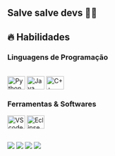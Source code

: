 ## Salve salve devs 👋🏻
## 🔥 Habilidades
<!-- Habilidades: Linguagens de Programação -->
  <div style="flex-basis: 48%;">
    <h3>Linguagens de Programação</h3>
    <div style="display: inline_block"><br>

<img align="center" alt="Python" height="30" width="40" src="https://cdn.jsdelivr.net/gh/devicons/devicon@latest/icons/python/python-original.svg">
<img align="center" alt="Java" height="30" width="40" src="https://cdn.jsdelivr.net/gh/devicons/devicon@latest/icons/java/java-original.svg">
<img align="center" alt="C++" height="30" width="40" src="https://cdn.jsdelivr.net/gh/devicons/devicon@latest/icons/cplusplus/cplusplus-original.svg">
      <a href="https://beacons.ai/SirGusttavo"></a>
    </div>
  </div>
<!-- Habilidades: Ferramentas & Softwares -->
  <div style="flex-basis: 48%;">
<h3>Ferramentas & Softwares</h3>
<img align="center" alt="VScode" height="30" width="40" src="https://cdn.jsdelivr.net/gh/devicons/devicon/icons/vscode/vscode-original.svg">
<img align="center" alt="Eclipse IDE" height="30" width="40" src="https://cdn.jsdelivr.net/gh/devicons/devicon/icons/eclipse/eclipse-original.svg">
  </div>
  
##

 
<div> 
  <a href="https://www.instagram.com/gusttavo_rgm/" target="_blank"><img src="https://img.shields.io/badge/-Instagram-%23E4405F?style=for-the-badge&logo=instagram&logoColor=white" target="_blank"></a>
  <a href="https://discordapp.com/users/606816734497996810" target="_blank"><img src="https://img.shields.io/badge/Discord-7289DA?style=for-the-badge&logo=discord&logoColor=white" target="_blank"></a> 
  <a href="https://www.linkedin.com/in/gustavo-morais-372620321" target="_blank"><img src="https://img.shields.io/badge/-LinkedIn-%230077B5?style=for-the-badge&logo=linkedin&logoColor=white" target="_blank"></a> 
  <a href = "gustavo28.morais@gmail.com"><img src="https://img.shields.io/badge/-Gmail-%23333?style=for-the-badge&logo=gmail&logoColor=white" target="_blank"></a> 
</div>

